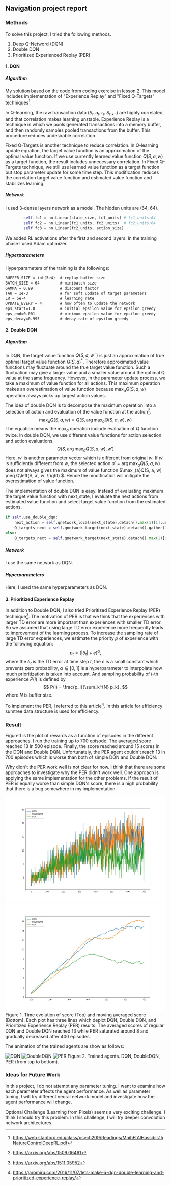 ## Navigation project report


### Methods

To solve this project, I tried the following methods.

1. Deep Q-Netword (DQN)
2. Double DQN
3. Prioritized Experienced Replay (PER)

#### 1. DQN

##### Algorithm
My solution based on the code from coding exercise in lesson 2. This model includes implementation of "Experience Replay" and "Fixed Q-Targets" techniques[^1].

In Q-learning, the raw transaction data $(S_t, a_t, r_r, S_{t+1})$ are highly correlated, and that correlation makes learning unstable. Experience Replay is a technique in which we pools generated transactions into a memory buffer, and then randomly samples pooled transactions from the buffer. This procedure reduces undesirable correlation.

Fixed Q-Targets is another technique to reduce correlation. In Q-learning update equation, the target value function is an approximation of the optimal value function. If we use currently learned value function $Q(S, a, w)$ as a target function, the result includes unnecessary correlation. In Fixed Q-Targets technique, we still use learned value function as a target function but stop parameter update for some time step. This modification reduces the correlation target value function and estimated value function and stabilizes learning.

##### Network

I used 3-dense layers network as a model. The hidden units are (64, 64).

```py
        self.fc1 = nn.Linear(state_size, fc1_units) # fc1_units:64
        self.fc2 = nn.Linear(fc1_units, fc2_units)  # fc2_units:64
        self.fc3 = nn.Linear(fc2_units, action_size)
```
We added RL activations after the first and second layers. In the training phase I used Adam optimizer.

##### Hyperparameters

Hyperparameters of the training is the followings:

```
BUFFER_SIZE = int(5e4)  # replay buffer size
BATCH_SIZE = 64         # minibatch size
GAMMA = 0.99            # discount factor
TAU = 1e-3              # for soft update of target parameters
LR = 5e-4               # learning rate
UPDATE_EVERY = 4        # how often to update the network
eps_start=1.0           # initial epsilon value for epsilon greedy
eps_end=0.001           # minimum epsilon value for epsilon greedy
eps_decay=0.995         # decay rate of epsilon greedy
```

#### 2. Double DQN

##### Algorithm
In DQN, the target value function $Q(S, a, w^{-})$  is just an approximation of true optimal target value function $Q(S, a)^{*}$. Therefore approximated value functions may fluctuate around the true target value function. Such a fluctuation may give a larger value and a smaller value around the optimal Q value at the same frequency. However, in the parameter update process, we take a maximum of value function for all actions. This maximum operation makes an overestimation of value function because $\max_{a} Q(S, a, w)$ operation always picks up largest action values.

The idea of double DQN is to decompose the maximum operation into a selection of action and evaluation of the value function at the action[^2].
$$
    \max_a Q(S, a, w) = Q\left(S, \arg\max_a Q(S, a, w), w \right)
$$
The equation means the $\max_{a}$ operation include evaluation of $Q$ function twice. In double DQN, we use different value functions for action selection and action evaluations.
$$
    Q\left(S, \arg\max_a Q(S, a, w), w' \right)
$$
Here, $w'$ is another parameter vector which is different from original $w$. If $w'$ is sufficiently different from $w$, the selected action $a'= \arg\max_{a}Q(S, a, w)$ does not always gives the maximum of value function $\max_{a}Q(S, a, w) \neq Q\left(S, a', w' \right) $. Hence the modification will mitigate the overestimation of value function.

The implementation of double DQN is easy. Instead of evaluating maximum the target value function with next_state, I evaluate the next actions from estimated value function and select target value function from the estimated actions. 

```py
if self.use_double_dqn:
    next_action = self.qnetwork_local(next_state).detach().max(1)[1].unsqueeze(1)
    Q_targets_next = self.qnetwork_target(next_state).detach().gather(1, next_action)
else:
    Q_targets_next = self.qnetwork_target(next_state).detach().max(1)[0].unsqueeze(1)
```

##### Network

I use the same network as DQN.

##### Hyperparameters

Here, I used the same hyperparameters as DQN.

#### 3. Prioritized Experience Replay

In addition to Double DQN, I also tried Prioritized Experience Replay (PER) technique[^3]. The motivation of PER is that we think that the experiences with larger TD error are more important than experiences with smaller TD error. So we assumed that using large TD error experience more frequently leads to improvement of the learning process. To increase the sampling rate of large TD error experiences, we estimate the priority $p$ of experience with the following equation:
$$
    p_t = (|\delta_t| + e)^{\alpha},
$$
where the $\delta_t$ is the TD error at time step $t$, the $e$ is a small constant which prevents zero probability, $\alpha \in [0, 1]$ is a hyperparameter to interpolate how much prioritization is taken into account.
And sampling probability of $i$-th experience $P(i)$ is defined by
$$
    P(i) = \frac{p_i}{\sum_k^{N} p_k},
$$
where $N$ is buffer size.

To implement the PER, I referred to this article[^4]. In this article for efficiency sumtree data structure is used for efficiency.

### Result

Figure.1 is the plot of rewards as a function of episodes in the different approaches. I run the training up to 700 episode. The averaged score reached 13 in 500 episode. Finally, the score reached around 15 scores in the DQN and Double DQN.
Unfortunately, the PER agent couldn't reach 13 in 700 episodes which is worse than both of simple DQN and Double DQN. 

Why didn't the PER work well is not clear for now. I think that there are some approaches to investigate why the PER didn't work well. One approach is applying the same implementation for the other problems. If the result of PER is equally worse than simple DQN's score, there is a high probability that there is a bug somewhere in my implementation. 

![score-plot](./results/score-episode.jpg)
![average-score-plot](./results/average-score-episode.jpg)
Figure 1. Time evolution of score (Top) and moving averaged score (Bottom).
Each plot has three lines which depict DQN, Double DQN, and Prioritized Experience Replay (PER) results. The averaged scores of regular DQN and Double DQN reached 13 while PER saturated around 8 and gradually decreased after 400 episodes.

The animation of the trained agents are show as follows:


![DQN](./results/dqn.gif)
![DoubleDQN](./results/double-dqn.gif)
![PER](./results/per.gif)
Figure 2. Trained agents. DQN, DoubleDQN, PER (from top to bottom).

### Ideas for Future Work

In this project, I do not attempt any parameter tuning. I want to examine how each parameter affects the agent performance. As well as parameter tuning, I will try different neural network model and investigate how the agent performance will change.

Optional Challenge (Learning from Pixels) seems a very exciting challenge. I think I should try this problem. In this challenge, I will try deeper convolution network architectures.

[^1]:https://web.stanford.edu/class/psych209/Readings/MnihEtAlHassibis15NatureControlDeepRL.pdf
[^2]:https://arxiv.org/abs/1509.06461
[^3]:https://arxiv.org/abs/1511.05952
[^4]: https://jaromiru.com/2016/11/07/lets-make-a-dqn-double-learning-and-prioritized-experience-replay/

